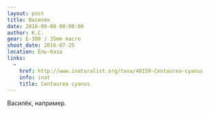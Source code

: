 ```yaml
---
layout: post
title: Василёк
date: 2016-09-08 00:00:00
author: К.С.
gear: E-300 / 35mm macro
shoot_date: 2016-07-25
location: Ёль-база
links:
  -
    href: http://www.inaturalist.org/taxa/48159-Centaurea-cyanus
    info: inat
    title: Centaurea cyanus
---
```


Василёк, например.

